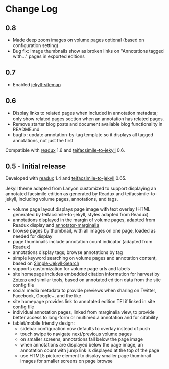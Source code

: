 # Change Log

## 0.8

* Made deep zoom images on volume pages optional (based on  configuration setting)
* Bug fix: Image thumbnails show as broken links on "Annotations tagged with..."
  pages in exported editions

## 0.7

* Enabled [jekyll-sitemap](https://github.com/jekyll/jekyll-sitemap)

## 0.6

* Display links to related pages when included in annotation metadata; only show related pages section
   when an annotation has related pages.
* Remove starter blog posts and document available blog functionality in README.md
* bugfix: update annotation-by-tag template so it displays all tagged annotations, not just the first

Compatible with [readux](http://github.com/emory-libraries/readux) 1.6 and [teifacsimile-to-jekyll](https://github.com/emory-libraries-ecds/teifacsimile-to-jekyll) 0.6.

## 0.5 - Initial release

Developed with [readux](http://github.com/emory-libraries/readux) 1.4 and [teifacsimile-to-jekyll](https://github.com/emory-libraries-ecds/teifacsimile-to-jekyll) 0.65.

Jekyll theme adapted from Lanyon customized to support displaying an annotated
facsimile edition as generated by Readux and teifacsimile-to-jekyll, including
volume pages, annotations, and tags.
- volume page layout displays page image with text overlay (HTML generated by teifacsimile-to-jekyll,
   styles adapted from Readux)
- annotations displayed in the margin of volume pages, adapted from Readux display and
    [annotator-marginalia](https://github.com/emory-lits-labs/annotator-marginalia)
- browse pages by thumbnail, with all images on one page, loaded as needed for display
- page thumbnails include annotation count indicator (adapted from Readux)
- annotations display tags;  browse annotations by tag
- simple keyword searching on volume pages and annotation content, based on
  [Simple-Jekyll-Search](https://github.com/christian-fei/Simple-Jekyll-Search)
- supports customization for volume page urls and labels
- site homepage includes embedded citation information for harvest by
   [Zotero](https://www.zotero.org/) and similar tools, based on annotated
   edition data from the site config file
- social media metadata to provide previews when sharing on Twitter,
  Facebook, Google+, and the like
- site homepage provides link to annotated edition TEI if linked in site config file
- individual annotation pages, linked from marginalia view, to provide better
  access to long-form or multimedia annotation and for citability
- tablet/mobile friendly design:
    - sidebar configuration now defaults to overlay instead of push
    - touch swipe to navigate next/previous volume pages
    - on smaller screens, annotations fall below the page image
    - when annotations are displayed below the page image,  an annotation
      count with jump link is displayed at the top of the page
    - use HTML5 picture element to display smaller page thumbnail images
      for smaller screens on page browse
